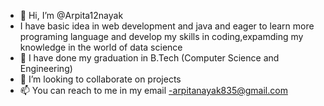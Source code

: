 - 👋 Hi, I’m @Arpita12nayak
-   I have basic idea in web development and java and eager to learn more programing language and develop my skills in coding,expamding my knowledge in the world of data science
- 🌱 I have done my graduation in B.Tech (Computer Science and Engineering)
- 💞️ I’m looking to collaborate on projects
- 📫 You can reach to me in my email -arpitanayak835@gmail.com
  
  

<!---
Arpita12nayak/Arpita12nayak is a ✨ special ✨ repository because its `README.md` (this file) appears on your GitHub profile.
You can click the Preview link to take a look at your changes.
--->
